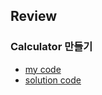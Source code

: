 ## Review

### Calculator 만들기

- [my code](https://codesandbox.io/s/empty-blueprint-fwl3g)
- [solution code](https://codesandbox.io/s/day-11-12-solution-mwmoi)
